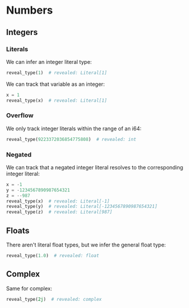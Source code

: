 # Numbers

## Integers

### Literals

We can infer an integer literal type:

```py
reveal_type(1)  # revealed: Literal[1]
```

We can track that variable as an integer:

```py path=a.py
x = 1
reveal_type(x)  # revealed: Literal[1]
```

### Overflow

We only track integer literals within the range of an i64:

```py
reveal_type(9223372036854775808)  # revealed: int
```

### Negated

We can track that a negated integer literal resolves to the corresponding integer literal:

```py path=a.py
x = -1
y = -1234567890987654321
z = --987
reveal_type(x)  # revealed: Literal[-1]
reveal_type(y)  # revealed: Literal[-1234567890987654321]
reveal_type(z)  # revealed: Literal[987]
```

## Floats

There aren't literal float types, but we infer the general float type:

```py
reveal_type(1.0)  # revealed: float
```

## Complex

Same for complex:

```py
reveal_type(2j)  # revealed: complex
```
